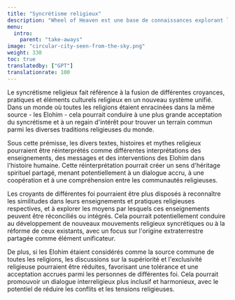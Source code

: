```yaml
---
title: "Syncrétisme religieux"
description: "Wheel of Heaven est une base de connaissances explorant l'hypothèse de travail selon laquelle la vie sur Terre a été intelligemment conçue par une civilisation extraterrestre, les soi-disant Élohim."
menu:
  intro:
    parent: "take-aways"
image: "circular-city-seen-from-the-sky.png"
weight: 330
toc: true
translatedby: ["GPT"]
translationrate: 100
---
```


Le syncrétisme religieux fait référence à la fusion de différentes croyances, pratiques et éléments culturels religieux en un nouveau système unifié. Dans un monde où toutes les religions étaient enracinées dans la même source - les Elohim - cela pourrait conduire à une plus grande acceptation du syncrétisme et à un regain d'intérêt pour trouver un terrain commun parmi les diverses traditions religieuses du monde.

Sous cette prémisse, les divers textes, histoires et mythes religieux pourraient être réinterprétés comme différentes interprétations des enseignements, des messages et des interventions des Elohim dans l'histoire humaine. Cette réinterprétation pourrait créer un sens d'héritage spirituel partagé, menant potentiellement à un dialogue accru, à une coopération et à une compréhension entre les communautés religieuses.

Les croyants de différentes foi pourraient être plus disposés à reconnaître les similitudes dans leurs enseignements et pratiques religieuses respectives, et à explorer les moyens par lesquels ces enseignements peuvent être réconciliés ou intégrés. Cela pourrait potentiellement conduire au développement de nouveaux mouvements religieux syncrétiques ou à la réforme de ceux existants, avec un focus sur l'origine extraterrestre partagée comme élément unificateur.

De plus, si les Elohim étaient considérés comme la source commune de toutes les religions, les discussions sur la supériorité et l'exclusivité religieuse pourraient être réduites, favorisant une tolérance et une acceptation accrues parmi les personnes de différentes foi. Cela pourrait promouvoir un dialogue interreligieux plus inclusif et harmonieux, avec le potentiel de réduire les conflits et les tensions religieuses.
